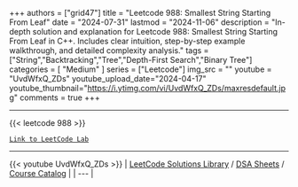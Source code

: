 
+++
authors = ["grid47"]
title = "Leetcode 988: Smallest String Starting From Leaf"
date = "2024-07-31"
lastmod = "2024-11-06"
description = "In-depth solution and explanation for Leetcode 988: Smallest String Starting From Leaf in C++. Includes clear intuition, step-by-step example walkthrough, and detailed complexity analysis."
tags = ["String","Backtracking","Tree","Depth-First Search","Binary Tree"]
categories = [
    "Medium"
]
series = ["Leetcode"]
img_src = ""
youtube = "UvdWfxQ_ZDs"
youtube_upload_date="2024-04-17"
youtube_thumbnail="https://i.ytimg.com/vi/UvdWfxQ_ZDs/maxresdefault.jpg"
comments = true
+++



---
{{< leetcode 988 >}}

[`Link to LeetCode Lab`](https://leetcode.com/problems/smallest-string-starting-from-leaf/description/)

---
{{< youtube UvdWfxQ_ZDs >}}
| [LeetCode Solutions Library](https://grid47.xyz/leetcode/) / [DSA Sheets](https://grid47.xyz/sheets/) / [Course Catalog](https://grid47.xyz/courses/) |
| --- |
